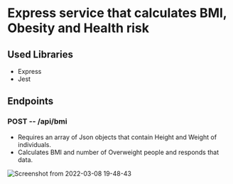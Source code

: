 # Express service that calculates BMI, Obesity and Health risk

## Used Libraries
 - Express
 - Jest
 
## Endpoints
### POST -- /api/bmi
  - Requires an array of Json objects that contain Height and Weight of individuals.
  - Calculates BMI and number of Overweight people and responds that data.

![Screenshot from 2022-03-08 19-48-43](https://user-images.githubusercontent.com/52374838/157255991-87c6196b-1856-4a9e-a7a4-64fd8a8c0215.png)
